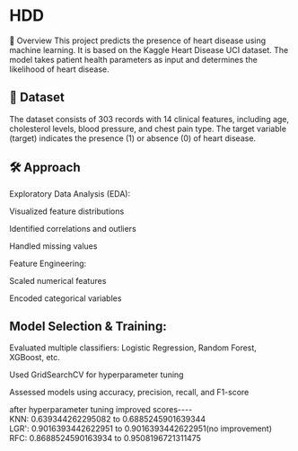 # HDD

📌 Overview
This project predicts the presence of heart disease using machine learning. It is based on the Kaggle Heart Disease UCI dataset. The model takes patient health parameters as input and determines the likelihood of heart disease.

## 📂 Dataset
The dataset consists of 303 records with 14 clinical features, including age, cholesterol levels, blood pressure, and chest pain type. The target variable (target) indicates the presence (1) or absence (0) of heart disease.

## 🛠️ Approach <br>
Exploratory Data Analysis (EDA):

Visualized feature distributions

Identified correlations and outliers

Handled missing values

Feature Engineering:

Scaled numerical features

Encoded categorical variables <br>

## Model Selection & Training:

Evaluated multiple classifiers: Logistic Regression, Random Forest, XGBoost, etc.

Used GridSearchCV for hyperparameter tuning

Assessed models using accuracy, precision, recall, and F1-score

after hyperparameter tuning improved scores---- <br>
KNN: 0.639344262295082 to 0.6885245901639344
<br> LGR': 0.9016393442622951 to 0.9016393442622951(no improvement)
<br> RFC: 0.8688524590163934 to 0.9508196721311475

